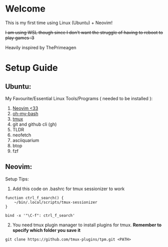 # Welcome

This is my first time using Linux (Ubuntu) + Neovim!  

~~I am using WSL though since I don't want the struggle of having to reboot to play games :3~~

Heavily inspired by ThePrimeagen

# Setup Guide

## Ubuntu:

My Favourite/Essential Linux Tools/Programs ( needed to be installed ):

1. [Neovim <33](https://github.com/neovim/neovim/blob/master/INSTALL.md)
2. [oh-my-bash](https://github.com/ohmybash/oh-my-bash)
3. [tmux](https://github.com/tmux/tmux/wiki/Installing)
4. git and github cli (gh)
5. TLDR
6. neofetch
7. asciiquarium
8. btop
9. fzf

## Neovim:

Setup Tips:

1. Add this code on .bashrc for tmux sessionizer to work

```bashrc
function ctrl_f_search() {
    ~/bin/.local/scripts/tmux-sessionizer
}

bind -x '"\C-f": ctrl_f_search'
```
2. You need tmux plugin manager to install plugins for tmux. **Remember to specify which folder you save it**

```
git clone https://github.com/tmux-plugins/tpm.git <PATH>  
```
